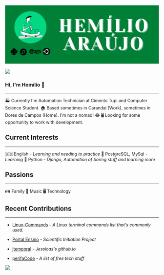 ![cabeçalho](https://github.com/hemilioaraujo/hemilioaraujo/blob/main/images/head.png)

![](https://komarev.com/ghpvc/?username=hemilioaraujo&color=blue&style=flat)

### Hi, I'm Hemílio 👋 
* * *
🏭 Currently I'm Automation Technician at Cimento Tupi and Computer Science Student.
🏠 Based sometimes in Carandaí (Work), sometimes in Dores de Campos (Home). I'm not a nomad! 😂
🖥 Looking for some opportunity to work with development.

## Current Interests
* * *
:us: English - *Learning and needing to practice*
🎲 PostgreSQL, MySql - *Learning*
🐍 Python - *Django, Automation of boring stuff and learning more*

## Passions
* * *
👪 Family
🎸 Music
🖥 Technology

## Recent Contributions
* * *
* [Linux-Commands](https://github.com/hemilioaraujo/Linux-Commands) - *A Linux terminal commands list that's commonly used.*

* [Portal Ensino](https://github.com/hemilioaraujo/portal_ensino) - *Scientific Initiation Project*

* [jtemporal](https://github.com/jtemporal/jtemporal.github.io) - *Jessicas's github.io*

* [perifaCode](https://github.com/perifacode/) - *A list of free tech stuff*


<td><img width="495px" align="left" src="https://github-readme-stats.vercel.app/api?username=hemilioaraujo&theme=buefy"/>

